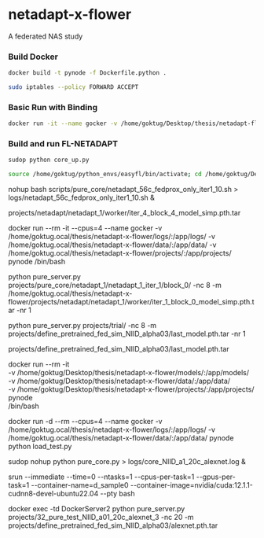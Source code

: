 # netadapt-x-flower
A federated NAS study

### Build Docker
```bash
docker build -t pynode -f Dockerfile.python .
```

```bash
sudo iptables --policy FORWARD ACCEPT
```

### Basic Run with Binding
```bash
docker run -it --name gocker -v /home/goktug/Desktop/thesis/netadapt-fl-docker/models/:/app/models/ pynode /bin/bash
```

### Build and run FL-NETADAPT
```bash
sudop python core_up.py
```

```bash
source /home/goktug/python_envs/easyfl/bin/activate; cd /home/goktug/Desktop/thesis/netadapt-x-flower/
```


nohup bash scripts/pure_core/netadapt_56c_fedprox_only_iter1_10.sh > logs/netadapt_56c_fedprox_only_iter1_10.sh &


projects/netadapt/netadapt_1/worker/iter_4_block_4_model_simp.pth.tar

docker run --rm -it --cpus=4 --name gocker -v /home/goktug.ocal/thesis/netadapt-x-flower/logs/:/app/logs/ -v /home/goktug.ocal/thesis/netadapt-x-flower/data/:/app/data/ -v /home/goktug.ocal/thesis/netadapt-x-flower/projects/:/app/projects/ pynode /bin/bash

python pure_server.py projects/pure_core/netadapt_1/netadapt_1_iter_1/block_0/ -nc 8 -m /home/goktug.ocal/thesis/netadapt-x-flower/projects/netadapt/netadapt_1/worker/iter_1_block_0_model_simp.pth.tar -nr 1

python pure_server.py projects/trial/ -nc 8 -m projects/define_pretrained_fed_sim_NIID_alpha03/last_model.pth.tar -nr 1

projects/define_pretrained_fed_sim_NIID_alpha03/last_model.pth.tar

docker run --rm -it \
    -v /home/goktug/Desktop/thesis/netadapt-x-flower/models/:/app/models/ \
    -v /home/goktug/Desktop/thesis/netadapt-x-flower/data/:/app/data/ \
    -v /home/goktug/Desktop/thesis/netadapt-x-flower/projects/:/app/projects/ \
    pynode \
    /bin/bash


docker run -d --rm --cpus=4 --name gocker -v /home/goktug.ocal/thesis/netadapt-x-flower/logs/:/app/logs/ -v /home/goktug.ocal/thesis/netadapt-x-flower/data/:/app/data/ pynode python load_test.py


sudop nohup python pure_core.py > logs/core_NIID_a1_20c_alexnet.log &

srun --immediate --time=0 --ntasks=1 --cpus-per-task=1 --gpus-per-task=1 --container-name=d_sample0 --container-image=nvidia/cuda:12.1.1-cudnn8-devel-ubuntu22.04 --pty bash

docker exec -td DockerServer2 python pure_server.py projects/32_pure_test_NIID_a01_20c_alexnet_3 -nc 20 -m projects/define_pretrained_fed_sim_NIID_alpha03/alexnet.pth.tar